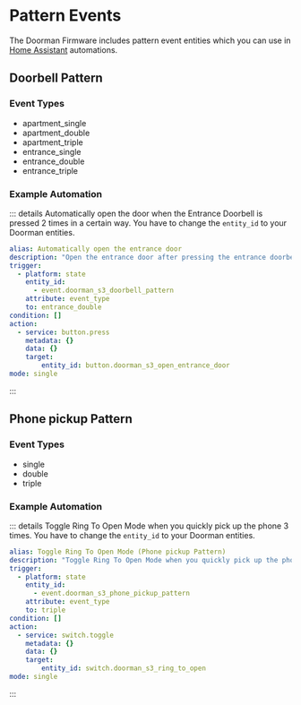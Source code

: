 # Pattern Events

The Doorman Firmware includes pattern event entities which you can use in [Home Assistant](https://www.home-assistant.io/) automations.

## Doorbell Pattern

### Event Types
- apartment_single
- apartment_double
- apartment_triple
- entrance_single
- entrance_double
- entrance_triple

### Example Automation
::: details Automatically open the door when the Entrance Doorbell is pressed 2 times in a certain way.
You have to change the `entity_id` to your Doorman entities.
```yaml
alias: Automatically open the entrance door
description: "Open the entrance door after pressing the entrance doorbell two times."
trigger:
  - platform: state
    entity_id:
      - event.doorman_s3_doorbell_pattern
    attribute: event_type
    to: entrance_double
condition: []
action:
  - service: button.press
    metadata: {}
    data: {}
    target:
        entity_id: button.doorman_s3_open_entrance_door
mode: single
```
:::

## Phone pickup Pattern

### Event Types
- single
- double
- triple

### Example Automation
::: details Toggle Ring To Open Mode when you quickly pick up the phone 3 times.
You have to change the `entity_id` to your Doorman entities.
```yaml
alias: Toggle Ring To Open Mode (Phone pickup Pattern)
description: "Toggle Ring To Open Mode when you quickly pick up the phone 3 times."
trigger:
  - platform: state
    entity_id:
      - event.doorman_s3_phone_pickup_pattern
    attribute: event_type
    to: triple
condition: []
action:
  - service: switch.toggle
    metadata: {}
    data: {}
    target:
        entity_id: switch.doorman_s3_ring_to_open
mode: single
```
:::